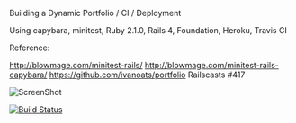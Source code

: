 Building a Dynamic Portfolio / CI / Deployment

Using capybara, minitest, Ruby 2.1.0, Rails 4, Foundation, Heroku, Travis CI

Reference:

http://blowmage.com/minitest-rails/
http://blowmage.com/minitest-rails-capybara/
https://github.com/ivanoats/portfolio
Railscasts #417


![ScreenShot](http://imgur.com/XOS4n7w.png)

[![Build Status](https://travis-ci.org/meowmaste/portfolio.png?branch=master)](https://travis-ci.org/meowmaste/portfolio)
